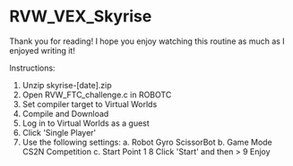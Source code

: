 RVW_VEX_Skyrise
===============

Thank you for reading!  I hope you enjoy watching this routine as much as I enjoyed writing it!

Instructions:

1. Unzip skyrise-[date].zip
2. Open RVW_FTC_challenge.c in ROBOTC
3. Set compiler target to Virtual Worlds
4. Compile and Download
5. Log in to Virtual Worlds as a guest
6. Click 'Single Player'
7. Use the following settings:
	a. Robot	Gyro ScissorBot
	b. Game Mode	CS2N Competition
	c. Start Point	1
8  Click 'Start' and then >
9  Enjoy
